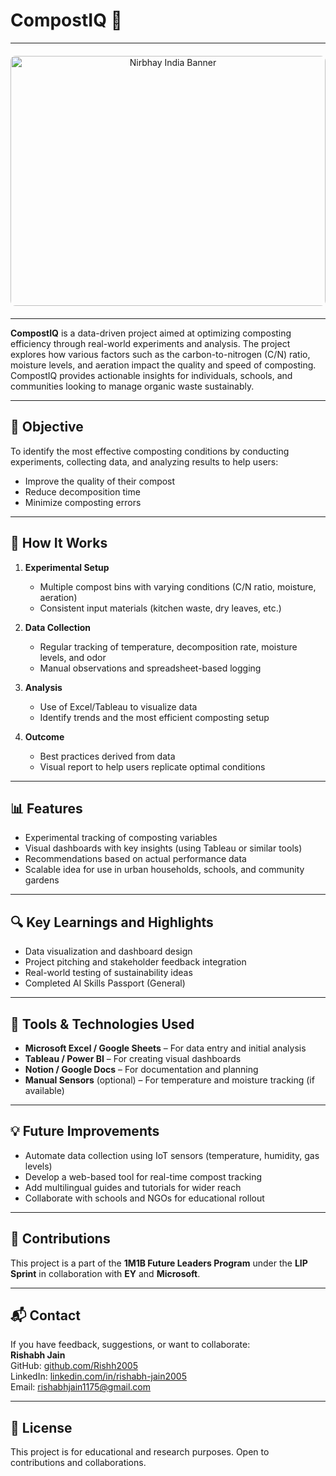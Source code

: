 # CompostIQ 🌿
---

<div align="center" style="margin: 20px 0;">
  <img 
    src="https://media.giphy.com/media/v1.Y2lkPWVjZjA1ZTQ3a2N1Z3R6b2V6aHp4enIwcGJzcDZ2YWVscXFqcDIwM3RnZ3pzbXNlcSZlcD12MV9naWZzX3JlbGF0ZWQmY3Q9Zw/trmcISE4M2II78U0zf/giphy.gif" 
    alt="Nirbhay India Banner" 
    width="100%" 
    style="max-height: 400px; object-fit: cover; border-radius: 8px;"
  />
</div>

---

**CompostIQ** is a data-driven project aimed at optimizing composting efficiency through real-world experiments and analysis. The project explores how various factors such as the carbon-to-nitrogen (C/N) ratio, moisture levels, and aeration impact the quality and speed of composting. CompostIQ provides actionable insights for individuals, schools, and communities looking to manage organic waste sustainably.

---

## 📌 Objective

To identify the most effective composting conditions by conducting experiments, collecting data, and analyzing results to help users:
- Improve the quality of their compost
- Reduce decomposition time
- Minimize composting errors

---

## 🧪 How It Works

1. **Experimental Setup**
   - Multiple compost bins with varying conditions (C/N ratio, moisture, aeration)
   - Consistent input materials (kitchen waste, dry leaves, etc.)

2. **Data Collection**
   - Regular tracking of temperature, decomposition rate, moisture levels, and odor
   - Manual observations and spreadsheet-based logging

3. **Analysis**
   - Use of Excel/Tableau to visualize data
   - Identify trends and the most efficient composting setup

4. **Outcome**
   - Best practices derived from data
   - Visual report to help users replicate optimal conditions

---

## 📊 Features

- Experimental tracking of composting variables
- Visual dashboards with key insights (using Tableau or similar tools)
- Recommendations based on actual performance data
- Scalable idea for use in urban households, schools, and community gardens

---

## 🔍 Key Learnings and Highlights

- Data visualization and dashboard design
- Project pitching and stakeholder feedback integration
- Real-world testing of sustainability ideas
- Completed AI Skills Passport (General)

---

## 🧩 Tools & Technologies Used

- **Microsoft Excel / Google Sheets** – For data entry and initial analysis  
- **Tableau / Power BI** – For creating visual dashboards  
- **Notion / Google Docs** – For documentation and planning  
- **Manual Sensors** (optional) – For temperature and moisture tracking (if available)

---

## 💡 Future Improvements

- Automate data collection using IoT sensors (temperature, humidity, gas levels)
- Develop a web-based tool for real-time compost tracking
- Add multilingual guides and tutorials for wider reach
- Collaborate with schools and NGOs for educational rollout

---

## 🤝 Contributions

This project is a part of the **1M1B Future Leaders Program** under the **LIP Sprint** in collaboration with **EY** and **Microsoft**.

---

## 📬 Contact

If you have feedback, suggestions, or want to collaborate:  
**Rishabh Jain**  
GitHub: [github.com/Rishh2005](https://github.com/Rishh2005)  
LinkedIn: [linkedin.com/in/rishabh-jain2005](https://linkedin.com/in/rishabh-jain2005)  
Email: rishabhjain1175@gmail.com  

---

## 📄 License

This project is for educational and research purposes. Open to contributions and collaborations.

